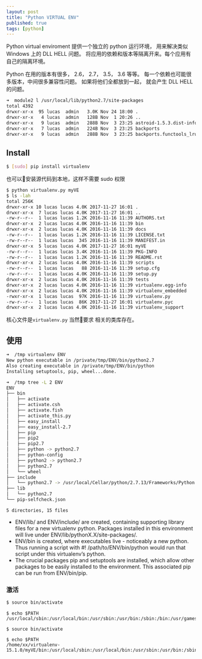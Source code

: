 ```yaml
---
layout: post
title: "Python VIRTUAL ENV"
published: true
tags: [python]
---
```



Python virtual enviroment 提供一个独立的 python 运行环境， 用来解决类似 Windows 上的 DLL HELL 问题。 
将应用的依赖和版本等隔离开来。每个应用有自己的隔离环境。 

Python 在用的版本有很多， 2.6， 2.7， 3.5， 3.6 等等。 每一个依赖也可能很多版本，中间很多兼容性问题。 如果将他们全都放到一起， 就会产生 DLL HELL 的问题。 


```sh
➜  module2 l /usr/local/lib/python2.7/site-packages 
total 4392
drwxr-xr-x  95 lucas  admin   3.0K Nov 24 18:00 .
drwxr-xr-x   4 lucas  admin   128B Nov  1 20:26 ..
drwxr-xr-x   9 lucas  admin   288B Nov  3 23:25 astroid-1.5.3.dist-info
drwxr-xr-x   7 lucas  admin   224B Nov  3 23:25 backports
drwxr-xr-x   9 lucas  admin   288B Nov  3 23:25 backports.functools_lru_cache-1.4.dist-info
```

## Install

```sh
$ [sudo] pip install virtualenv
```


也可以安装源代码到本地，这样不需要 sudo 权限
```sh
$ python virtualenv.py myVE
$ ls -lah
total 256K
drwxr-xr-x 10 lucas lucas 4.0K 2017-11-27 16:01 .
drwxr-xr-x  7 lucas lucas 4.0K 2017-11-27 16:01 ..
-rw-r--r--  1 lucas lucas 1.2K 2016-11-16 11:39 AUTHORS.txt
drwxr-xr-x  2 lucas lucas 4.0K 2016-11-16 11:39 bin
drwxr-xr-x  2 lucas lucas 4.0K 2016-11-16 11:39 docs
-rw-r--r--  1 lucas lucas 1.2K 2016-11-16 11:39 LICENSE.txt
-rw-r--r--  1 lucas lucas  345 2016-11-16 11:39 MANIFEST.in
drwxr-xr-x  5 lucas lucas 4.0K 2017-11-27 16:01 myVE
-rw-r--r--  1 lucas lucas 3.4K 2016-11-16 11:39 PKG-INFO
-rw-r--r--  1 lucas lucas 1.2K 2016-11-16 11:39 README.rst
drwxr-xr-x  2 lucas lucas 4.0K 2016-11-16 11:39 scripts
-rw-r--r--  1 lucas lucas   88 2016-11-16 11:39 setup.cfg
-rw-r--r--  1 lucas lucas 4.0K 2016-11-16 11:39 setup.py
drwxr-xr-x  2 lucas lucas 4.0K 2016-11-16 11:39 tests
drwxr-xr-x  2 lucas lucas 4.0K 2016-11-16 11:39 virtualenv.egg-info
drwxr-xr-x  2 lucas lucas 4.0K 2016-11-16 11:39 virtualenv_embedded
-rwxr-xr-x  1 lucas lucas  97K 2016-11-16 11:39 virtualenv.py
-rw-r--r--  1 lucas lucas  86K 2017-11-27 16:01 virtualenv.pyc
drwxr-xr-x  2 lucas lucas 4.0K 2016-11-16 11:39 virtualenv_support
```

核心文件是`virtualenv.py`
当然要求 相关的类库存在。 


## 使用
```sh
➜  /tmp virtualenv ENV
New python executable in /private/tmp/ENV/bin/python2.7
Also creating executable in /private/tmp/ENV/bin/python
Installing setuptools, pip, wheel...done.

➜  /tmp tree -L 2 ENV
ENV
├── bin
│   ├── activate
│   ├── activate.csh
│   ├── activate.fish
│   ├── activate_this.py
│   ├── easy_install
│   ├── easy_install-2.7
│   ├── pip
│   ├── pip2
│   ├── pip2.7
│   ├── python -> python2.7
│   ├── python-config
│   ├── python2 -> python2.7
│   ├── python2.7
│   └── wheel
├── include
│   └── python2.7 -> /usr/local/Cellar/python/2.7.13/Frameworks/Python.framework/Versions/2.7/include/python2.7
├── lib
│   └── python2.7
└── pip-selfcheck.json

5 directories, 15 files

```

* ENV/lib/ and ENV/include/ are created, containing supporting library files for a new virtualenv python. Packages installed in this environment will live under ENV/lib/pythonX.X/site-packages/.
* ENV/bin is created, where executables live - noticeably a new python. Thus running a script with #! /path/to/ENV/bin/python would run that script under this virtualenv’s python.
* The crucial packages pip and setuptools are installed, which allow other packages to be easily installed to the environment. This associated pip can be run from ENV/bin/pip.

### 激活
```sh
$ source bin/activate
```

```
$ echo $PATH
/usr/local/sbin:/usr/local/bin:/usr/sbin:/usr/bin:/sbin:/bin:/usr/games

$ source bin/activate

$ echo $PATH
/home/xx/virtualenv-15.1.0/myVE/bin:/usr/local/sbin:/usr/local/bin:/usr/sbin:/usr/bin:/sbin:/bin:/usr/games
